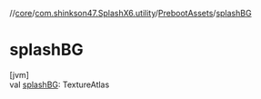 //[core](../../../index.md)/[com.shinkson47.SplashX6.utility](../index.md)/[PrebootAssets](index.md)/[splashBG](splash-b-g.md)

# splashBG

[jvm]\
val [splashBG](splash-b-g.md): TextureAtlas
